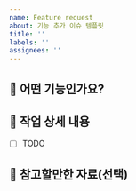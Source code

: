 ```yaml
---
name: Feature request
about: 기능 추가 이슈 템플릿
title: ''
labels: ''
assignees: ''
---
```


## 🎀 어떤 기능인가요?

## 🐶 작업 상세 내용

- [ ] TODO

## 🐾 참고할만한 자료(선택)
